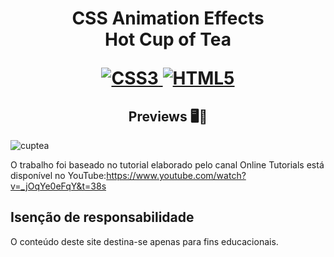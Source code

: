 <h1 align="center">
    <strong>CSS Animation Effects</strong>
    <br> Hot Cup of Tea<br/>
   
[![CSS3](https://img.shields.io/badge/-css3-%231572B6.svg?style=for-the-badge&labelColor=black&logo=css3&logoColor=white) ![HTML5](https://img.shields.io/badge/-html5-%23E34F26.svg?style=for-the-badge&labelColor=black&logo=html5&logoColor=white)](#) 

<h2 align="center">Previews 🖥️📱</h2>

![cuptea](https://user-images.githubusercontent.com/61275275/149864775-6e25dc37-7a67-4f35-9099-6afb61bd805c.gif)


O trabalho foi baseado no tutorial elaborado pelo canal Online Tutorials está disponível no
YouTube:https://www.youtube.com/watch?v=_jOqYe0eFqY&t=38s


 

## Isenção de responsabilidade

O conteúdo deste site destina-se apenas para fins educacionais.










